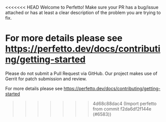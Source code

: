 <<<<<<< HEAD
Welcome to Perfetto!
Make sure your PR has a bug/issue attached or has at least
a clear description of the problem you are trying to fix.

For more details please see
https://perfetto.dev/docs/contributing/getting-started
=======
Please do not submit a Pull Request via GitHub.
Our project makes use of Gerrit for patch submission and review.

For more details please see
https://perfetto.dev/docs/contributing/getting-started

>>>>>>> 4d68c88dac4 (Import perfetto from commit f2da6df2f144e (#6583))
